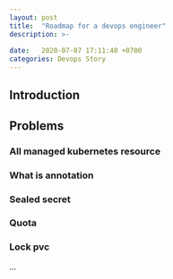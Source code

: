 ```yaml
---
layout: post
title:  "Roadmap for a devops engineer"
description: >-
  
date:   2020-07-07 17:11:40 +0700
categories: Devops Story
---
```

## Introduction
## Problems
### All managed kubernetes resource
### What is annotation
### Sealed secret
### Quota
### Lock pvc
...
